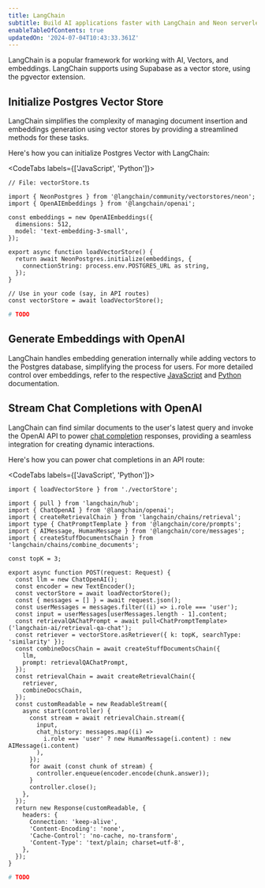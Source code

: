 ```yaml
---
title: LangChain
subtitle: Build AI applications faster with LangChain and Neon serverless Postgres
enableTableOfContents: true
updatedOn: '2024-07-04T10:43:33.361Z'
---
```


LangChain is a popular framework for working with AI, Vectors, and embeddings. LangChain supports using Supabase as a vector store, using the pgvector extension.

## Initialize Postgres Vector Store

LangChain simplifies the complexity of managing document insertion and embeddings generation using vector stores by providing a streamlined methods for these tasks.

Here's how you can initialize Postgres Vector with LangChain:

<CodeTabs labels={['JavaScript', 'Python']}>

```tsx
// File: vectorStore.ts

import { NeonPostgres } from '@langchain/community/vectorstores/neon';
import { OpenAIEmbeddings } from '@langchain/openai';

const embeddings = new OpenAIEmbeddings({
  dimensions: 512,
  model: 'text-embedding-3-small',
});

export async function loadVectorStore() {
  return await NeonPostgres.initialize(embeddings, {
    connectionString: process.env.POSTGRES_URL as string,
  });
}

// Use in your code (say, in API routes)
const vectorStore = await loadVectorStore();
```

```python
# TODO
```

</CodeTabs>

## Generate Embeddings with OpenAI

LangChain handles embedding generation internally while adding vectors to the Postgres database, simplifying the process for users. For more detailed control over embeddings, refer to the respective [JavaScript](https://js.langchain.com/v0.2/docs/integrations/text_embedding/openai#specifying-dimensions) and [Python](https://python.langchain.com/v0.2/docs/how_to/embed_text/#embed_query) documentation.

## Stream Chat Completions with OpenAI

LangChain can find similar documents to the user's latest query and invoke the OpenAI API to power [chat completion](https://platform.openai.com/docs/guides/text-generation/chat-completions-api) responses, providing a seamless integration for creating dynamic interactions.

Here's how you can power chat completions in an API route:

<CodeTabs labels={['JavaScript', 'Python']}>

```tsx
import { loadVectorStore } from './vectorStore';

import { pull } from 'langchain/hub';
import { ChatOpenAI } from '@langchain/openai';
import { createRetrievalChain } from 'langchain/chains/retrieval';
import type { ChatPromptTemplate } from '@langchain/core/prompts';
import { AIMessage, HumanMessage } from '@langchain/core/messages';
import { createStuffDocumentsChain } from 'langchain/chains/combine_documents';

const topK = 3;

export async function POST(request: Request) {
  const llm = new ChatOpenAI();
  const encoder = new TextEncoder();
  const vectorStore = await loadVectorStore();
  const { messages = [] } = await request.json();
  const userMessages = messages.filter((i) => i.role === 'user');
  const input = userMessages[userMessages.length - 1].content;
  const retrievalQAChatPrompt = await pull<ChatPromptTemplate>('langchain-ai/retrieval-qa-chat');
  const retriever = vectorStore.asRetriever({ k: topK, searchType: 'similarity' });
  const combineDocsChain = await createStuffDocumentsChain({
    llm,
    prompt: retrievalQAChatPrompt,
  });
  const retrievalChain = await createRetrievalChain({
    retriever,
    combineDocsChain,
  });
  const customReadable = new ReadableStream({
    async start(controller) {
      const stream = await retrievalChain.stream({
        input,
        chat_history: messages.map((i) =>
          i.role === 'user' ? new HumanMessage(i.content) : new AIMessage(i.content)
        ),
      });
      for await (const chunk of stream) {
        controller.enqueue(encoder.encode(chunk.answer));
      }
      controller.close();
    },
  });
  return new Response(customReadable, {
    headers: {
      Connection: 'keep-alive',
      'Content-Encoding': 'none',
      'Cache-Control': 'no-cache, no-transform',
      'Content-Type': 'text/plain; charset=utf-8',
    },
  });
}
```

```python
# TODO
```

</CodeTabs>
